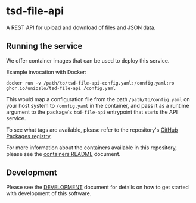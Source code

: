 
# tsd-file-api

A REST API for upload and download of files and JSON data.

## Running the service

We offer container images that can be used to deploy this service.

Example invocation with Docker:

```console
docker run -v /path/to/tsd-file-api-config.yaml:/config.yaml:ro ghcr.io/unioslo/tsd-file-api /config.yaml
```

This would map a configuration file from the path `/path/to/config.yaml` on your
host system to `/config.yaml` in the container, and pass it as a runtime
argument to the package's `tsd-file-api` entrypoint that starts the API service.

To see what tags are available, please refer to the repository's
[GitHub Packages registry]((https://github.com/unioslo/tsd-file-api/pkgs/container/tsd-file-api)).

For more information about the containers available in this repository, please
see the [containers README](containers/README.md) document.

## Development

Please see the [DEVELOPMENT](DEVELOPMENT.md) document for details on how to get
started with development of this software.
